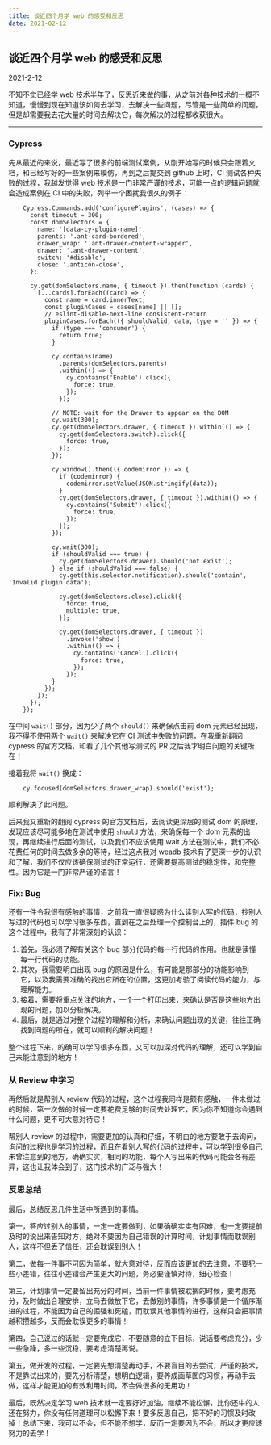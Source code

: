 ```yaml
---
title: 谈近四个月学 web 的感受和反思
date: 2021-02-12
---
```


## 谈近四个月学 web 的感受和反思

2021-2-12

不知不觉已经学 web 技术半年了，反思近来做的事，从之前对各种技术的一概不知道，慢慢到现在知道该如何去学习，去解决一些问题，尽管是一些简单的问题，但是却需要我去花大量的时间去解决它，每次解决的过程都收获很大。

--------

### Cypress

先从最近的来说，最近写了很多的前端测试案例，从刚开始写的时候只会跟着文档，和已经写好的一些案例来模仿，再到之后提交到 github 上时，CI 测试各种失败的过程，我越发觉得 web 技术是一门非常严谨的技术，可能一点的逻辑问题就会造成案例在 CI 中的失败，列举一个困扰我很久的例子：
```
    Cypress.Commands.add('configurePlugins', (cases) => {
      const timeout = 300;
      const domSelectors = {
        name: '[data-cy-plugin-name]',
        parents: '.ant-card-bordered',
        drawer_wrap: '.ant-drawer-content-wrapper',
        drawer: '.ant-drawer-content',
        switch: '#disable',
        close: '.anticon-close',
      };

      cy.get(domSelectors.name, { timeout }).then(function (cards) {
        [...cards].forEach((card) => {
          const name = card.innerText;
          const pluginCases = cases[name] || [];
          // eslint-disable-next-line consistent-return
          pluginCases.forEach(({ shouldValid, data, type = '' }) => {
            if (type === 'consumer') {
              return true;
            }

            cy.contains(name)
              .parents(domSelectors.parents)
              .within(() => {
                cy.contains('Enable').click({
                  force: true,
                });
              });

            // NOTE: wait for the Drawer to appear on the DOM
            cy.wait(300);
            cy.get(domSelectors.drawer, { timeout }).within(() => {
              cy.get(domSelectors.switch).click({
                force: true,
              });
            });

            cy.window().then(({ codemirror }) => {
              if (codemirror) {
                codemirror.setValue(JSON.stringify(data));
              }
              cy.get(domSelectors.drawer, { timeout }).within(() => {
                cy.contains('Submit').click({
                  force: true,
                });
              });
            });

            cy.wait(300);
            if (shouldValid === true) {
              cy.get(domSelectors.drawer).should('not.exist');
            } else if (shouldValid === false) {
              cy.get(this.selector.notification).should('contain', 'Invalid plugin data');

              cy.get(domSelectors.close).click({
                force: true,
                multiple: true,
              });

              cy.get(domSelectors.drawer, { timeout })
                .invoke('show')
                .within(() => {
                  cy.contains('Cancel').click({
                    force: true,
                  });
                });
            }
          });
        });
      });
    });
```

在中间 `wait()` 部分，因为少了两个 `should()` 来确保点击前 dom 元素已经出现，我不得不使用两个 `wait()` 来解决它在 CI 测试中失败的问题，在我重新翻阅 cypress 的官方文档，和看了几个其他写测试的 PR 之后我才明白问题的关键所在！

接着我将 `wait()` 换成：
```
    cy.focused(domSelectors.drawer_wrap).should('exist');
```

顺利解决了此问题。

后来我又重新的翻阅 cypress 的官方文档后，去阅读更深层的测试 dom 的原理，发现应该尽可能多地在测试中使用 `should` 方法，来确保每一个 dom 元素的出现，再继续进行后面的测试，以及我们不应该使用 wait 方法在测试中，我们不必花费任何的时间去做多余的等待，经过这点我对 weadb 技术有了更深一步的认识和了解，我们不仅应该确保测试的正常运行，还需要提高测试的稳定性，和完整性。因为它是一门非常严谨的语言！

### Fix: Bug

还有一件令我很有感触的事情，之前我一直很疑惑为什么读别人写的代码，抄别人写过的代码也可以学习很多东西，直到在之后处理一个控制台上的，插件 bug 的这个过程中，我有了非常深刻的认识：

1. 首先，我必须了解有关这个 bug 部分代码的每一行代码的作用。也就是读懂每一行代码的功能。
2. 其次，我需要明白出现 bug 的原因是什么，有可能是那部分的功能影响到它，以及我需要准确的找出它所在的位置，这更加考验了阅读代码的能力，与理解能力。
3. 接着，需要将重点关注的地方，一个一个打印出来，来确认是否是这些地方出现的问题，加以分析解决。
4. 最后，就是通过对整个过程的理解和分析，来确认问题出现的关键，往往正确找到问题的所在，就可以顺利的解决问题！

整个过程下来，的确可以学习很多东西，又可以加深对代码的理解，还可以学到自己未能注意到的地方！

### 从 Review 中学习

再然后就是帮别人 review 代码的过程，这个过程我同样是颇有感触，一件未做过的时候，第一次做的时候一定要花费足够的时间去处理它，因为你不知道你会遇到什么问题，更不可大意对待它！

帮别人 review 的过程中，需要更加的认真和仔细，不明白的地方要敢于去询问，询问的过程也是学习的过程，而且在看别人写的代码的过程中，可以学到很多自己未曾注意到的地方，确确实实，相同的功能，每个人写出来的代码可能会各有差异，这也让我体会到了，这门技术的广泛与强大！

### 反思总结

最后，总结反思几件生活中所遇到的事情。

第一，答应过别人的事情，一定一定要做到，如果确确实实有困难，也一定要提前及时的说出来告知对方，绝对不要因为自己错误的计算时间，计划事情而耽误别人，这样不但丢了信任，还会耽误到别人！

第二，做每一件事不可因为简单，就大意对待，反而应该更加的去注意，不要犯一些小差错，往往小差错会产生更大的问题，务必要谨慎对待，细心检查！

第三，计划事情一定要留出充分的时间，当前一件事情被耽搁的时候，要考虑充分，及时做出合理安排，立马去做放下它，去做别的事情，许多事情是一个循序渐进的过程，不能因为自己的倔强和死磕，而耽误其他事情的进行，这样只会把事情越积攒越多，反而会耽误更多的事情！

第四，自己说过的话就一定要完成它，不要随意的立下目标，说话要考虑充分，少一些急躁，多一些沉稳，要考虑清楚再说。

第五，做开发的过程，一定要先想清楚再动手，不要盲目的去尝试，严谨的技术，不是靠试出来的，要先分析清楚，想明白逻辑，要养成画草图的习惯，再动手去做，这样才能更加的有效利用时间，不会做很多的无用功！

最后，既然决定学习 web 技术就一定要好好加油，继续不能松懈，比你还牛的人还在努力，你没有任何道理可以松懈下来！要多反思自己，把不好的习惯及时改掉！总结下来，我可以不会，但不能不想学，反而一定要因为不会，所以才更应该努力的去学！
